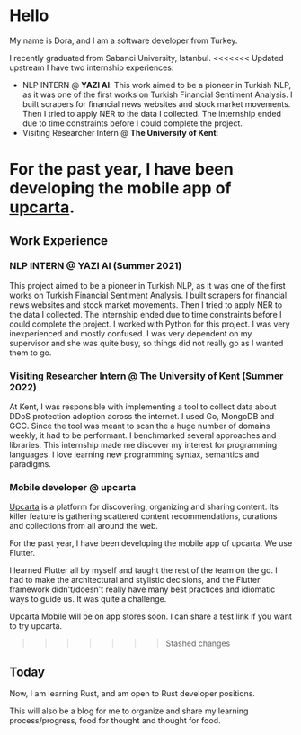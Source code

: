 # Hello

My name is Dora, and I am a software developer from Turkey.

I recently graduated from Sabanci University, Istanbul.
<<<<<<< Updated upstream
I have two internship experiences:
- NLP INTERN @ **YAZI AI**: This work aimed to be a pioneer in Turkish NLP, as it was one of the first works on Turkish Financial Sentiment Analysis. I built scrapers for financial news websites and stock market movements. Then I tried to apply NER to the data I collected. The internship ended due to time constraints before I could complete the project.
- Visiting Researcher Intern @ **The University of Kent**:

For the past year, I have been developing the mobile app of [upcarta](https://www.upcarta.com/).
=======
## Work Experience
### **NLP INTERN** @ **YAZI AI** (Summer 2021)
This project aimed to be a pioneer in Turkish NLP, as it was one of the first works on Turkish Financial Sentiment Analysis. I built scrapers for financial news websites and stock market movements. Then I tried to apply NER to the data I collected. The internship ended due to time constraints before I could complete the project.
I worked with Python for this project.
I was very inexperienced and mostly confused. I was very dependent on my supervisor and she was quite busy, so things did not really go as I wanted them to go.
### **Visiting Researcher Intern** @ **The University of Kent** (Summer 2022)
At Kent, I was responsible with implementing a tool to collect data about DDoS protection adoption across the internet. I used Go, MongoDB and GCC. 
Since the tool was meant to scan the a huge number of domains weekly, it had to be performant. I benchmarked several approaches and libraries.
This internship made me discover my interest for programming languages. I love learning new programming syntax, semantics and paradigms.
### **Mobile developer** @ **upcarta**
[Upcarta](https://www.upcarta.com/) is a platform for discovering, organizing and sharing content. Its killer feature is gathering scattered content recommendations, curations and collections from all around the web.

For the past year, I have been developing the mobile app of upcarta. We use Flutter.

I learned Flutter all by myself and taught the rest of the team on the go. I had to make the architectural and stylistic decisions, and the Flutter framework didn't/doesn't really have many best practices and idiomatic ways to guide us. It was quite a challenge.

Upcarta Mobile will be on app stores soon. I can share a test link if you want to try upcarta.
>>>>>>> Stashed changes

## Today

Now, I am learning Rust, and am open to Rust developer positions.

This will also be a blog for me to organize and share my learning process/progress, food for thought and thought for food.